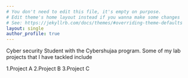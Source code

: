 ```yaml
---
# You don't need to edit this file, it's empty on purpose.
# Edit theme's home layout instead if you wanna make some changes
# See: https://jekyllrb.com/docs/themes/#overriding-theme-defaults
layout: single
author_profile: true
---
```


Cyber security Student with the Cybershujaa program. Some of my lab projects that I have tackled include

1.Project A
2.Project B
3.Project C
